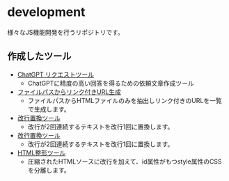 # development
様々なJS機能開発を行うリポジトリです。
## 作成したツール
- [ChatGPT リクエストツール](https://square.staba.jp/development/chatgpt-request-tool/)
    - ChatGPTに精度の高い回答を得るための依頼文章作成ツール
- [ファイルパスからリンク付きURL生成](https://square.staba.jp/development/address-autofill/)
    - ファイルパスからHTMLファイルのみを抽出しリンク付きのURLを一覧で生成します。
- [改行置換ツール](https://square.staba.jp/development/path-url-maker/)
    - 改行が2回連続するテキストを改行1回に置換します。
- [改行置換ツール](https://square.staba.jp/development/newline-replacement/)
    - 改行が2回連続するテキストを改行1回に置換します。
- [HTML整形ツール](https://square.staba.jp/development/code-formatting/)
    - 圧縮されたHTMLソースに改行を加えて、id属性がもつstyle属性のCSSを分離します。
